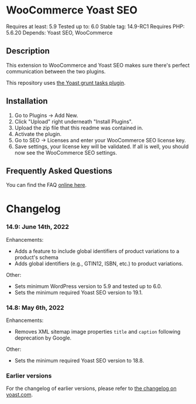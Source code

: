 WooCommerce Yoast SEO
=====================
Requires at least: 5.9
Tested up to: 6.0
Stable tag: 14.9-RC1
Requires PHP: 5.6.20
Depends: Yoast SEO, WooCommerce

Description
-----------

This extension to WooCommerce and Yoast SEO makes sure there's perfect communication between the two plugins.

This repository uses [the Yoast grunt tasks plugin](https://github.com/Yoast/plugin-grunt-tasks).

Installation
------------

1. Go to Plugins -> Add New.
2. Click "Upload" right underneath "Install Plugins".
3. Upload the zip file that this readme was contained in.
4. Activate the plugin.
5. Go to SEO -> Licenses and enter your WooCommerce SEO license key.
6. Save settings, your license key will be validated. If all is well, you should now see the WooCommerce SEO settings.

Frequently Asked Questions
--------------------------

You can find the FAQ [online here](https://kb.yoast.com/kb/category/woocommerce-seo/).

Changelog
=========

### 14.9: June 14th, 2022

Enhancements:

* Adds a feature to include global identifiers of product variations to a product's schema
* Adds global identifiers (e.g., GTIN12, ISBN, etc.) to product variations.

Other:

* Sets minimum WordPress version to 5.9 and tested up to 6.0.
* Sets the minimum required Yoast SEO version to 19.1.


### 14.8: May 6th, 2022

Enhancements:

* Removes XML sitemap image properties `title` and `caption` following deprecation by Google.

Other:

* Sets the minimum required Yoast SEO version to 18.8.


### Earlier versions
For the changelog of earlier versions, please refer to [the changelog on yoast.com](https://yoa.st/woo-seo-changelog).
